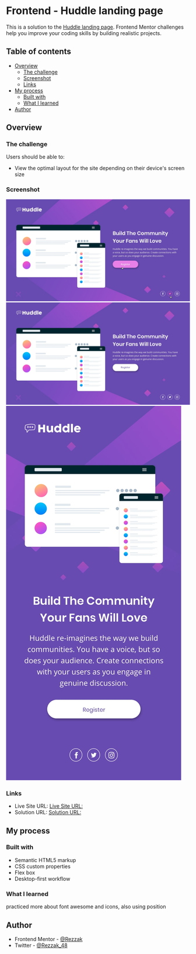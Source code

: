# Frontend - Huddle landing page

<!-- Summary -->

This is a solution to the [Huddle landing page](https://www.frontendmentor.io/challenges/huddle-landing-page-with-a-single-introductory-section-B_2Wvxgi0). Frontend Mentor challenges help you improve your coding skills by building realistic projects.

## Table of contents

- [Overview](#overview)
  - [The challenge](#the-challenge)
  - [Screenshot](#screenshot)
  - [Links](#links)
- [My process](#my-process)
  - [Built with](#built-with)
  - [What I learned](#what-i-learned)
- [Author](#author)

## Overview

### The challenge

Users should be able to:

- View the optimal layout for the site depending on their device's screen size

### Screenshot

![](./DesignScreenshots/active-states.jpg)
![](./DesignScreenshots/desktop-design.jpg)
![](./DesignScreenshots/mobile-design.jpg)

### Links

- Live Site URL: [Live Site URL:](https://pedantic-chandrasekhar-71e5a6.netlify.app/)
- Solution URL: [Solution URL:](https://www.frontendmentor.io/solutions/huddle-landing-page-with-a-single-introductory-section-xtmdDUtu9)

## My process

### Built with

<!-- Info -->

- Semantic HTML5 markup
- CSS custom properties
- Flex box
- Desktop-first workflow

### What I learned

practiced more about font awesome and icons, also using position

## Author

<!-- - Website - [](NotAvailableForNow) -->

- Frontend Mentor - [@Rezzak](https://www.frontendmentor.io/profile/errazakallah31)
- Twitter - [@Rezzak_48](https://twitter.com/Rezzak_48)
